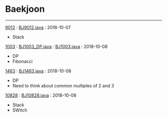 # Baekjoon
-----
[9012](https://boj.kr/9012) : [BJ9012.java](src/BJ9012.java) : 2018-10-07

- Stack

[1003](https://boj.kr/1003) :
[BJ1003_DP.java](src/BJ1003_DP.java) :
[BJ1003.java](src/BJ1003.java) :
2018-10-08

- DP
- Fibonacci


[1463](http://boj.kr/1463) :
[BJ1463.java](src/BJ1463.java) :
2018-10-08

- DP
- Need to think about common multiples of 2 and 3


[10828](http://boj.kr/10828) :
[BJ10828.java](src/BJ10828.java) :
2018-10-08

- Stack
- SWitch
